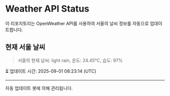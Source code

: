
# Weather API Status

이 리포지토리는 OpenWeather API를 사용하여 서울의 날씨 정보를 자동으로 업데이트합니다.

## 현재 서울 날씨
> 서울의 현재 날씨: light rain, 온도: 24.45°C, 습도: 97%

⏳ 업데이트 시간: 2025-09-01 08:23:14 (UTC)

---
자동 업데이트 봇에 의해 관리됩니다.
